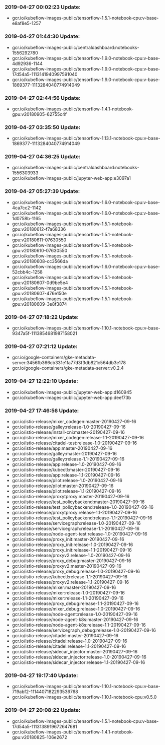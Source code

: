 ### 2019-04-27 00:02:23 Update:

- gcr.io/kubeflow-images-public/tensorflow-1.5.1-notebook-cpu:v-base-e8af8e5-1257
### 2019-04-27 01:44:30 Update:

- gcr.io/kubeflow-images-public/centraldashboard:notebooks-1556292780
- gcr.io/kubeflow-images-public/tensorflow-1.9.0-notebook-cpu:v-base-4d92936-1144
- gcr.io/kubeflow-images-public/tensorflow-1.9.0-notebook-cpu:v-base-17d54a5-1113141940997591040
- gcr.io/kubeflow-images-public/tensorflow-1.9.0-notebook-cpu:v-base-1869377-1113284040774914049
### 2019-04-27 02:44:56 Update:

- gcr.io/kubeflow-images-public/tensorflow-1.4.1-notebook-gpu:v20180905-62755c4f
### 2019-04-27 03:35:50 Update:

- gcr.io/kubeflow-images-public/tensorflow-1.13.1-notebook-cpu:v-base-1869377-1113284040774914049
### 2019-04-27 04:36:25 Update:

- gcr.io/kubeflow-images-public/centraldashboard:notebooks-1556303933
- gcr.io/kubeflow-images-public/jupyter-web-app:e3097a1
### 2019-04-27 05:27:39 Update:

- gcr.io/kubeflow-images-public/tensorflow-1.6.0-notebook-cpu:v-base-4ca7cc2-1142
- gcr.io/kubeflow-images-public/tensorflow-1.6.0-notebook-cpu:v-base-1d0758b-1165
- gcr.io/kubeflow-images-public/tensorflow-1.5.1-notebook-gpu:v20180612-f7a68336
- gcr.io/kubeflow-images-public/tensorflow-1.5.1-notebook-gpu:v20180611-07630550
- gcr.io/kubeflow-images-public/tensorflow-1.5.1-notebook-gpu:v20180610-07630550
- gcr.io/kubeflow-images-public/tensorflow-1.5.1-notebook-gpu:v20180608-cc3566da
- gcr.io/kubeflow-images-public/tensorflow-1.6.0-notebook-cpu:v-base-52cbb4c-1258
- gcr.io/kubeflow-images-public/tensorflow-1.5.1-notebook-gpu:v20180607-0d9be5e4
- gcr.io/kubeflow-images-public/tensorflow-1.5.1-notebook-gpu:v20180607-476e150e
- gcr.io/kubeflow-images-public/tensorflow-1.5.1-notebook-gpu:v20180609-3e8f3874
### 2019-04-27 07:18:22 Update:

- gcr.io/kubeflow-images-public/tensorflow-1.10.1-notebook-cpu:v-base-9347a5f-1113854681987158021
### 2019-04-27 07:21:12 Update:

- gcr.io/google-containers/gke-metadata-server:3456fb366cb331e1fa77d3f3db821c564db3e178
- gcr.io/google-containers/gke-metadata-server:v0.2.4
### 2019-04-27 12:22:10 Update:

- gcr.io/kubeflow-images-public/jupyter-web-app:d160945
- gcr.io/kubeflow-images-public/jupyter-web-app:deef73b
### 2019-04-27 17:46:56 Update:

- gcr.io/istio-release/mixer_codegen:master-20190427-09-16
- gcr.io/istio-release/galley:release-1.0-20190427-09-16
- gcr.io/istio-release/install-cni:master-20190427-09-16
- gcr.io/istio-release/mixer_codegen:release-1.1-20190427-09-16
- gcr.io/istio-release/citadel-test:release-1.0-20190427-09-16
- gcr.io/istio-release/app:master-20190427-09-16
- gcr.io/istio-release/galley:master-20190427-09-16
- gcr.io/istio-release/galley:release-1.1-20190427-09-16
- gcr.io/istio-release/app:release-1.0-20190427-09-16
- gcr.io/istio-release/kubectl:master-20190427-09-16
- gcr.io/istio-release/app:release-1.1-20190427-09-16
- gcr.io/istio-release/pilot:release-1.0-20190427-09-16
- gcr.io/istio-release/pilot:master-20190427-09-16
- gcr.io/istio-release/pilot:release-1.1-20190427-09-16
- gcr.io/istio-release/proxytproxy:master-20190427-09-16
- gcr.io/istio-release/test_policybackend:master-20190427-09-16
- gcr.io/istio-release/test_policybackend:release-1.0-20190427-09-16
- gcr.io/istio-release/proxytproxy:release-1.1-20190427-09-16
- gcr.io/istio-release/test_policybackend:release-1.1-20190427-09-16
- gcr.io/istio-release/servicegraph:release-1.0-20190427-09-16
- gcr.io/istio-release/servicegraph:release-1.1-20190427-09-16
- gcr.io/istio-release/node-agent-test:release-1.0-20190427-09-16
- gcr.io/istio-release/proxy_init:master-20190427-09-16
- gcr.io/istio-release/proxy_init:release-1.0-20190427-09-16
- gcr.io/istio-release/proxy_init:release-1.1-20190427-09-16
- gcr.io/istio-release/proxyv2:release-1.0-20190427-09-16
- gcr.io/istio-release/proxy_debug:master-20190427-09-16
- gcr.io/istio-release/proxyv2:master-20190427-09-16
- gcr.io/istio-release/proxy_debug:release-1.0-20190427-09-16
- gcr.io/istio-release/kubectl:release-1.1-20190427-09-16
- gcr.io/istio-release/proxyv2:release-1.1-20190427-09-16
- gcr.io/istio-release/mixer:master-20190427-09-16
- gcr.io/istio-release/mixer:release-1.0-20190427-09-16
- gcr.io/istio-release/mixer:release-1.1-20190427-09-16
- gcr.io/istio-release/proxy_debug:release-1.1-20190427-09-16
- gcr.io/istio-release/mixer_debug:release-1.0-20190427-09-16
- gcr.io/istio-release/node-agent:release-1.0-20190427-09-16
- gcr.io/istio-release/node-agent-k8s:master-20190427-09-16
- gcr.io/istio-release/node-agent-k8s:release-1.1-20190427-09-16
- gcr.io/istio-release/servicegraph_debug:release-1.0-20190427-09-16
- gcr.io/istio-release/citadel:master-20190427-09-16
- gcr.io/istio-release/citadel:release-1.0-20190427-09-16
- gcr.io/istio-release/citadel:release-1.1-20190427-09-16
- gcr.io/istio-release/sidecar_injector:master-20190427-09-16
- gcr.io/istio-release/sidecar_injector:release-1.0-20190427-09-16
- gcr.io/istio-release/sidecar_injector:release-1.1-20190427-09-16
### 2019-04-27 19:17:40 Update:

- gcr.io/kubeflow-images-public/tensorflow-1.10.1-notebook-cpu:v-base-719abf2-1114407182293536768
- gcr.io/kubeflow-images-public/tensorflow-1.10.1-notebook-cpu:v0.5.0
### 2019-04-27 20:08:22 Update:

- gcr.io/kubeflow-images-public/tensorflow-1.5.1-notebook-cpu:v-base-17d54a5-1113138919672647681
- gcr.io/kubeflow-images-public/tensorflow-1.4.1-notebook-gpu:v20180825-106e2672
